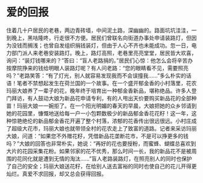 # 爱的回报


住着几十户居民的老巷，两边青砖墙，中间泥土路，深幽幽的。路面坑坑洼洼，一到晚上，黑咕隆咚，行走很不方便。居民们曾联名向街道办事处申请装路灯，但因为没钱而搁浅；也曾自发组织捐钱装灯，但由于人心不齐也未能成功。忽一日，电力部门派人来老巷安装路灯。晚上，路灯高照，老巷里亮亮堂堂，居民皆大欢喜，询问：“装灯钱哪来的？”答曰：“盲人老路捐的。”居民们心惊：他怎么会将辛苦办按摩院挣来的钱给明眼人装路灯呢？有人问老路：“您的眼睛看不见，需要照亮吗？”老路笑答：“有了灯光，别人就容易发现我而不会误撞我……”多么朴实的话语！笔者不禁想起发生在荷兰国的一个故事。在一个盛开郁金香的小村落里，花农玛丽大娘养了一辈子的花，晚年终于培育出一种郁金香新品，堪称绝品。许多人登门拜访，有人鼓动大娘为新品花申请专利，有的人甩出天价要购买新品花的全部种苗！玛丽大娘一一婉拒了。在一个阳光明媚的春天的早晨，大娘把她的众乡邻请到她的花园里，慷慨地送给每一户一小包颗数极少的新品郁金香花花籽！这一年，这种惊艳绝伦的新品郁金香花开遍了整个村落，浓郁的花香传出很远很远。小村庄成了超级大花市，玛丽大娘也就带领全村的花农走上了致富的道路。记者来采访玛丽大娘，问道：“如果您不外赠花籽，凭借新品花垄断花市，不是可以挣更多的钱吗？”大娘的回答也非常朴实，她说：“再好的花也要授粉，而蜜蜂、蝴蝶总喜欢到大片的花园采集花粉。如果邻家的花不优秀，那么时间一长，我的新品花不是被周围的花同化就是遭到无情的淘汰……”盲人老路装路灯，在照亮别人的同时也保护了自己的安全；玛丽大娘送花籽，在给别人送去富裕的同时也使自己的花儿开得更灿烂。真爱不求回报，却又总会获得回报。
 